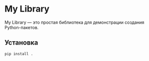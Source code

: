 # My Library

My Library — это простая библиотека для демонстрации создания Python-пакетов.

## Установка

```bash
pip install .